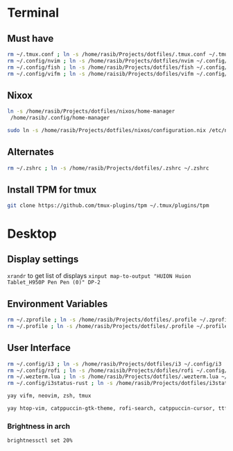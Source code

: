 # Terminal

## Must have

```bash
rm ~/.tmux.conf ; ln -s /home/rasib/Projects/dotfiles/.tmux.conf ~/.tmux.conf
rm ~/.config/nvim ; ln -s /home/rasib/Projects/dotfiles/nvim ~/.config/nvim
rm ~/.config/fish ; ln -s /home/rasib/Projects/dotfiles/fish ~/.config/fish
rm ~/.config/vifm ; ln -s /home/raisib/Projects/dofiles/vifm ~/.config/vifm

```

## Nixox
```bash
ln -s /home/rasib/Projects/dotfiles/nixos/home-manager
 /home/rasib/.config/home-manager
```
```bash 
sudo ln -s /home/rasib/Projects/dotfiles/nixos/configuration.nix /etc/nixos/configuration.nix
```
## Alternates

```bash
rm ~/.zshrc ; ln -s /home/rasib/Projects/dotfiles/.zshrc ~/.zshrc
```

## Install TPM for tmux

```bash
git clone https://github.com/tmux-plugins/tpm ~/.tmux/plugins/tpm
```

# Desktop

## Display settings

`xrandr` to get list of displays
`xinput map-to-output "HUION Huion Tablet_H950P Pen Pen (0)" DP-2`

## Environment Variables

```bash
rm ~/.zprofile ; ln -s /home/rasib/Projects/dotfiles/.profile ~/.zprofile
rm ~/.profile ; ln -s /home/rasib/Projects/dotfiles/.profile ~/.profile
```

## User Interface

```bash
rm ~/.config/i3 ; ln -s /home/rasib/Projects/dotfiles/i3 ~/.config/i3
rm ~/.config/rofi ; ln -s /home/raisib/Projects/dofiles/rofi ~/.config/rofi
rm ~/.wezterm.lua ; ln -s /home/rasib/Projects/dotfiles/.wezterm.lua ~/.wezterm.lua
rm ~/.config/i3status-rust ; ln -s /home/rasib/Projects/dotfiles/i3status-rust ~/.config/i3status-rust

```

```bash
yay vifm, neovim, zsh, tmux
```

```bash
yay htop-vim, catppuccin-gtk-theme, rofi-search, catppuccin-cursor, ttf-jetbrains-mono-nerd, i3status-rs
```

### Brightness in arch

```bash
brightnessctl set 20%
```
